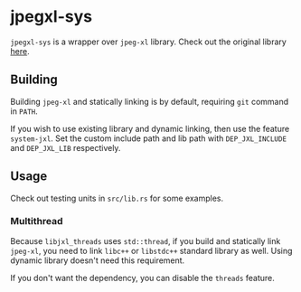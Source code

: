 # jpegxl-sys

`jpegxl-sys` is a wrapper over `jpeg-xl` library. Check out the original library [here](https://gitlab.com/wg1/jpeg-xl).

## Building

Building `jpeg-xl` and statically linking is by default, requiring `git` command in `PATH`.

If you wish to use existing library and dynamic linking, then use the feature `system-jxl`. Set the custom include path
and lib path with `DEP_JXL_INCLUDE` and `DEP_JXL_LIB` respectively.

## Usage

Check out testing units in `src/lib.rs` for some examples.

### Multithread

Because `libjxl_threads` uses `std::thread`, if you build and statically link `jpeg-xl`, you need to
link `libc++` or `libstdc++` standard library as well.
Using dynamic library doesn't need this requirement.

If you don't want the dependency, you can disable the `threads` feature.
